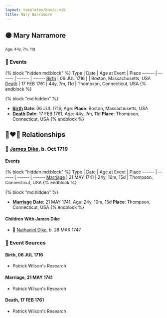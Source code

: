 ```yaml
---
layout: templates/basic.njk
title: Mary Narramore
---
```

## 🟣 Mary Narramore
<small>Age: 44y, 7m, 11d</small>


### 📆 Events

{% block "hidden md:block" %}
Type | Date | Age at Event | Place
------ | ------ | ------ | ------
[Birth](#event-event-3) | 06 JUL 1716 |  | Boston, Massachusetts, USA
[Death](#event-event-4) | 17 FEB 1761 | 44y, 7m, 11d | Thompson, Connecticut, USA
{% endblock %}

{% block "md:hidden" %}
- **[Birth](#event-event-3)**
**Date**: 06 JUL 1716, Age:
**Place**: Boston, Massachusetts, USA
- **[Death](#event-event-4)**
**Date**: 17 FEB 1761, Age: 44y, 7m, 11d
**Place**: Thompson, Connecticut, USA
{% endblock %}

## 👩‍❤️‍👨 Relationships

### 🔵 [James Dike](/people/2/20400692), b. Oct 1719

#### Events

{% block "hidden md:block" %}
Type | Date | Age at Event | Place
------ | ------ | ------ | ------
[Marriage](#event-family-0-event-0) | 21 MAY 1741 | 24y, 10m, 15d | Thompson, Connecticut, USA
{% endblock %}

{% block "md:hidden" %}
- **[Marriage](#event-family-0-event-0)**
**Date**: 21 MAY 1741, Age: 24y, 10m, 15d
**Place**: Thompson, Connecticut, USA
{% endblock %}

#### Children With James Dike
* 🔵 [Nathaniel Dike](/people/3/36914917), b. 28 MAR 1747
### 📰 Event Sources

#### <a id="event-event-3"></a> Birth, 06 JUL 1716
* Patrick Wilson's Research

#### <a id="event-family-0-event-0"></a> Marriage, 21 MAY 1741
* Patrick Wilson's Research
#### <a id="event-event-4"></a> Death, 17 FEB 1761
* Patrick Wilson's Research
